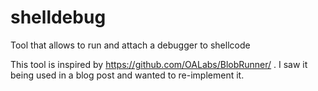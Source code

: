 # shelldebug
Tool that allows to run and attach a debugger to shellcode

This tool is inspired by https://github.com/OALabs/BlobRunner/ . I saw it being used in a blog post and wanted to re-implement it.

